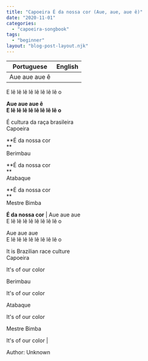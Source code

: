 ```yaml
---
title: "Capoeira É da nossa cor (Aue, aue, aue ê)"
date: "2020-11-01"
categories: 
  - "capoeira-songbook"
tags: 
  - "beginner"
layout: "blog-post-layout.njk"
---
```


| Portuguese | English |
| --- | --- |
| Aue aue aue ê  
E lê lê lê lê lê lê lê lê o  
  
**Aue aue aue ê  
E lê lê lê lê lê lê lê lê o**  
  
É cultura da raça brasileira  
Capoeira  
  
**É da nossa cor  
**  
Berimbau  
  
**É da nossa cor  
**  
Atabaque  
  
**É da nossa cor  
**  
Mestre Bimba  
  
**É da nossa cor** | Aue aue aue  
E lê lê lê lê lê lê lê lê o  
  
Aue aue aue  
E lê lê lê lê lê lê lê lê o  
  
It is Brazilian race culture  
Capoeira  
  
It's of our color  
  
Berimbau  
  
It's of our color  
  
Atabaque  
  
It's of our color  
  
Mestre Bimba  
  
It's of our color |

<figcaption>

Author: Unknown

</figcaption>
